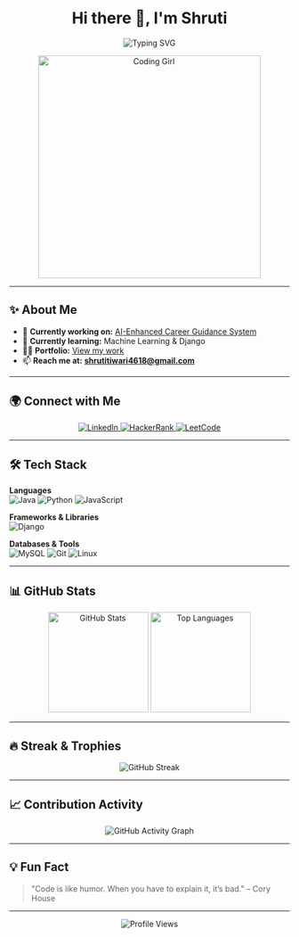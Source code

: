 <!-- PROFILE HEADER -->
<h1 align="center">Hi there 👋, I'm Shruti</h1>

<!-- Animated typing effect -->
<p align="center">
  <img src="https://readme-typing-svg.herokuapp.com?size=24&duration=4000&color=F7007C&center=true&vCenter=true&width=500&lines=Java+Developer;Machine+Learning+Explorer;Open+Source+Contributor;Tech+Enthusiast" alt="Typing SVG">
</p>

<!-- Avatar / coding illustration -->
<p align="center">
  <img src="https://i.postimg.cc/zv8rZspx/image.png" alt="Coding Girl" width="400"/>
</p>

---

## ✨ About Me  
- 🔭 **Currently working on:** [AI-Enhanced Career Guidance System](https://github.com/shruti-tiwari761/Ai-enhanced-career-guidance-system-using-machine-learning-and-django)  
- 🌱 **Currently learning:** Machine Learning & Django  
- 👨‍💻 **Portfolio:** [View my work](https://main.d3bd8zqghbpahh.amplifyapp.com/)  
- 📫 **Reach me at:** **shrutitiwari4618@gmail.com**  

---

## 🌍 Connect with Me  
<p align="center">
  <a href="https://linkedin.com/in/shruti7617" target="_blank">
    <img src="https://img.shields.io/badge/-LinkedIn-%230077B5?style=for-the-badge&logo=linkedin&logoColor=white" alt="LinkedIn"/>
  </a>
  <a href="https://www.hackerrank.com/@shrutitiwari4618" target="_blank">
    <img src="https://img.shields.io/badge/-Hackerrank-2EC866?style=for-the-badge&logo=hackerrank&logoColor=white" alt="HackerRank"/>
  </a>
  <a href="https://leetcode.com/u/shrutitiwari4618/" target="_blank">
    <img src="https://img.shields.io/badge/-LeetCode-FFA116?style=for-the-badge&logo=leetcode&logoColor=white" alt="LeetCode"/>
  </a>
</p>

---

## 🛠 Tech Stack

**Languages**  
![Java](https://img.shields.io/badge/Java-%23ED8B00.svg?style=for-the-badge&logo=java&logoColor=white)
![Python](https://img.shields.io/badge/Python-3670A0?style=for-the-badge&logo=python&logoColor=ffdd54)
![JavaScript](https://img.shields.io/badge/JavaScript-%23323330.svg?style=for-the-badge&logo=javascript&logoColor=%23F7DF1E)

**Frameworks & Libraries**  
![Django](https://img.shields.io/badge/Django-%23092E20.svg?style=for-the-badge&logo=django&logoColor=white)

**Databases & Tools**  
![MySQL](https://img.shields.io/badge/MySQL-%2300f.svg?style=for-the-badge&logo=mysql&logoColor=white)
![Git](https://img.shields.io/badge/Git-%23F05033.svg?style=for-the-badge&logo=git&logoColor=white)
![Linux](https://img.shields.io/badge/Linux-FCC624?style=for-the-badge&logo=linux&logoColor=black)

---

## 📊 GitHub Stats
<p align="center">
  <img src="https://github-readme-stats.vercel.app/api?username=shruti-tiwari761&show_icons=true&theme=tokyonight" alt="GitHub Stats" height="180"/>
  <img src="https://github-readme-stats.vercel.app/api/top-langs/?username=shruti-tiwari761&layout=compact&theme=tokyonight" alt="Top Languages" height="180"/>
</p>

---

## 🔥 Streak & Trophies
<p align="center">
  <img src="https://streak-stats.demolab.com?user=shruti-tiwari761&theme=tokyonight" alt="GitHub Streak"/>
</p>


---

## 📈 Contribution Activity
<p align="center">
  <img src="https://github-readme-activity-graph.vercel.app/graph?username=shruti-tiwari761&theme=tokyo-night" alt="GitHub Activity Graph"/>
</p>

---

## 💡 Fun Fact
> "Code is like humor. When you have to explain it, it’s bad." – Cory House

---

<p align="center">
  <img src="https://komarev.com/ghpvc/?username=shruti-tiwari761&label=Profile%20Views&color=blueviolet&style=flat" alt="Profile Views"/>
</p>
